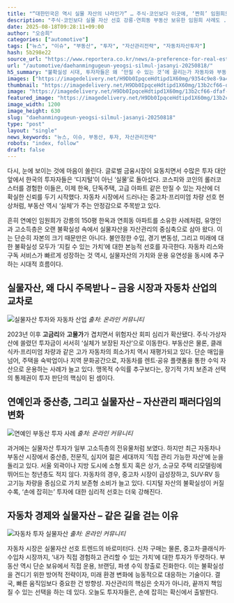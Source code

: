 ```yaml
---
title: "“대한민국은 역시 실물 자산의 나라인가” … 주식·코인보다 이곳에, ‘짠희’ 임원희도 선택한 투자처의 정체"
description: "주식·코인보다 실물 자산 선호 강릉·연희동 부동산 보유한 임원희 사례도 ..."
date: 2025-08-18T09:28:11+09:00
author: "오승희"
categories: ["automotive"]
tags: ["뉴스", "이슈", "부동산", "투자", "자산관리전략", "자동차자산투자"]
hash: 5b298e22
source_url: "https://www.reportera.co.kr/news/a-preference-for-real-estate/"
url: "/automotive/daehanmingugeun-yeogsi-silmul-jasanyi-20250818/"
h5_summary: "불확실성 시대, 투자자들은 왜 ‘만질 수 있는 것’에 끌리는가 자동차와 부동산이 보여주는 실물자산 선호의 경제학"
images: ["https://imagedelivery.net/H9Db0IpqceHdtipd1X60mg/9354c9e8-9a48-45a5-51d0-74ec14e64d00/public", "https://imagedelivery.net/H9Db0IpqceHdtipd1X60mg/6da94549-3b29-4ee7-bd0e-72487fd8f900/public", "https://imagedelivery.net/H9Db0IpqceHdtipd1X60mg/da90d70b-bc20-4663-7b02-cd14f6b6b100/public", "https://imagedelivery.net/H9Db0IpqceHdtipd1X60mg/13b2cf66-dfaf-4ac7-919d-f1bdbcc88100/public"]
thumbnail: "https://imagedelivery.net/H9Db0IpqceHdtipd1X60mg/13b2cf66-dfaf-4ac7-919d-f1bdbcc88100/public"
image: "https://imagedelivery.net/H9Db0IpqceHdtipd1X60mg/13b2cf66-dfaf-4ac7-919d-f1bdbcc88100/public"
featured_image: "https://imagedelivery.net/H9Db0IpqceHdtipd1X60mg/13b2cf66-dfaf-4ac7-919d-f1bdbcc88100/public"
image_width: 1200
image_height: 630
slug: "daehanmingugeun-yeogsi-silmul-jasanyi-20250818"
type: "post"
layout: "single"
news_keywords: "뉴스, 이슈, 부동산, 투자, 자산관리전략"
robots: "index, follow"
draft: false
---
```


다시, 눈에 보이는 것에 마음이 쏠린다. 글로벌 금융시장이 요동치면서 수많은 투자 대안 앞에서 한국의 투자자들은 ‘디지털’이 아닌 ‘실물’로 돌아섰다. 코스피와 코인의 롤러코스터를 경험한 이들은, 이제 한옥, 단독주택, 고급 아파트 같은 만질 수 있는 자산에 더 확실한 신뢰를 두기 시작했다. 자동차 시장에서 드러나는 중고차·프리미엄 차량 선호 현상처럼, 부동산 역시 ‘실체’가 주는 안정감으로 주목받고 있다.

흔히 연예인 임원희가 강릉의 150평 한옥과 연희동 아파트를 소유한 사례처럼, 유명인과 고소득층은 오랜 불확실성 속에서 실물자산을 자산관리의 중심축으로 삼아 왔다. 이는 단순히 자본의 크기 때문만은 아니다. 불안정한 수입, 경기 변동성, 그리고 미래에 대한 불확실성 모두가 ‘지킬 수 있는 가치’에 대한 본능적 선호를 자극한다. 자동차 리스와 구독 서비스가 빠르게 성장하는 것 역시, 실물자산의 가치와 운용 유연성을 동시에 추구하는 시대적 흐름이다.

## 실물자산, 왜 다시 주목받나 – 금융 시장과 자동차 산업의 교차로

![실물자산 투자와 자동차 산업](https://imagedelivery.net/H9Db0IpqceHdtipd1X60mg/9354c9e8-9a48-45a5-51d0-74ec14e64d00/public)
*출처: 온라인 커뮤니티*


2023년 이후 **고금리**와 **고물가**가 겹치면서 위험자산 회피 심리가 확산됐다. 주식·가상자산에 쏠렸던 투자금이 서서히 ‘실체가 보장된 자산’으로 이동한다. 부동산은 물론, 클래식카·프리미엄 차량과 같은 고가 자동차의 희소가치 역시 재평가되고 있다. 단순 매입을 넘어, 주택을 숙박업이나 지역 문화공간으로, 자동차를 렌트·공유 플랫폼을 통한 수익 자산으로 운용하는 사례가 늘고 있다. 맹목적 수익률 추구보다는, 장기적 가치 보존과 선택의 통제권이 투자 판단의 핵심이 된 셈이다.

## 연예인과 중산층, 그리고 실물자산 – 자산관리 패러다임의 변화

![연예인 부동산 투자 사례](https://imagedelivery.net/H9Db0IpqceHdtipd1X60mg/6da94549-3b29-4ee7-bd0e-72487fd8f900/public)
*출처: 온라인 커뮤니티*


과거에는 실물자산 투자가 일부 고소득층의 전유물처럼 보였다. 하지만 최근 자동차나 부동산 시장에서 중산층, 전문직, 심지어 젊은 세대까지 ‘직접 관리 가능한 자산’에 눈을 돌리고 있다. 서울 외곽이나 지방 도시에 소형 토지 혹은 상가, 소규모 주택 리모델링에 뛰어드는 청년층도 적지 않다. 자동차의 경우, 중고차 시장이 급성장하고, SUV·RV 등 고기능 차량을 중심으로 가치 보존형 소비가 늘고 있다. 디지털 자산의 불확실성이 커질수록, ‘손에 잡히는’ 투자에 대한 심리적 선호는 더욱 강해진다.

## 자동차 경제와 실물자산 – 같은 길을 걷는 이유

![자동차 투자 실물자산](https://imagedelivery.net/H9Db0IpqceHdtipd1X60mg/da90d70b-bc20-4663-7b02-cd14f6b6b100/public)
*출처: 온라인 커뮤니티*


자동차 시장은 실물자산 선호 트렌드의 바로미터다. 신차 구매는 물론, 중고차·클래식카·수입차 시장까지, ‘내가 직접 경험하고 관리할 수 있는 가치’에 대한 투자가 뚜렷하다. 부동산 역시 단순 보유에서 직접 운용, 브랜딩, 파생 수익 창출로 진화한다. 이는 불확실성을 견디기 위한 방어적 전략이자, 미래 환경 변화에 능동적으로 대응하는 기술이다. 결국, 빠른 움직임보다 중요한 건 방향성. 자산관리의 핵심은 숫자가 아니라, 끝까지 책임질 수 있는 선택을 하는 데 있다. 오늘도 투자자들은, 손에 잡히는 확신에서 출발한다.

